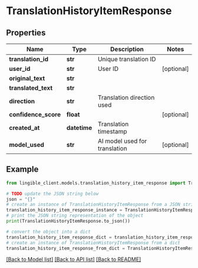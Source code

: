 # TranslationHistoryItemResponse


## Properties

Name | Type | Description | Notes
------------ | ------------- | ------------- | -------------
**translation_id** | **str** | Unique translation ID |
**user_id** | **str** | User ID | [optional]
**original_text** | **str** |  |
**translated_text** | **str** |  |
**direction** | **str** | Translation direction used |
**confidence_score** | **float** |  | [optional]
**created_at** | **datetime** | Translation timestamp |
**model_used** | **str** | AI model used for translation | [optional]

## Example

```python
from lingible_client.models.translation_history_item_response import TranslationHistoryItemResponse

# TODO update the JSON string below
json = "{}"
# create an instance of TranslationHistoryItemResponse from a JSON string
translation_history_item_response_instance = TranslationHistoryItemResponse.from_json(json)
# print the JSON string representation of the object
print(TranslationHistoryItemResponse.to_json())

# convert the object into a dict
translation_history_item_response_dict = translation_history_item_response_instance.to_dict()
# create an instance of TranslationHistoryItemResponse from a dict
translation_history_item_response_from_dict = TranslationHistoryItemResponse.from_dict(translation_history_item_response_dict)
```
[[Back to Model list]](../README.md#documentation-for-models) [[Back to API list]](../README.md#documentation-for-api-endpoints) [[Back to README]](../README.md)

